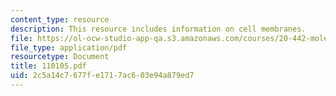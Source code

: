 ```yaml
---
content_type: resource
description: This resource includes information on cell membranes.
file: https://ol-ocw-studio-app-qa.s3.amazonaws.com/courses/20-442-molecular-structure-of-biological-materials-be-442-fall-2005/2c5a14c7677fe1717ac603e94a879ed7_110105.pdf
file_type: application/pdf
resourcetype: Document
title: 110105.pdf
uid: 2c5a14c7-677f-e171-7ac6-03e94a879ed7
---
```

